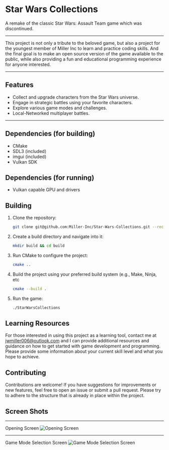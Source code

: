 # Star Wars Collections
A remake of the classic Star Wars: Assault Team game which was discontinued. 
-- - 
This project is not only a tribute to the beloved game, but also a project for 
    the youngest member of Miller Inc to learn and practice coding skills. And the
    final goal is to make an open source version of the game available to the public,
    while also providing a fun and educational programming experience for anyone interested. 
-- -
## Features
- Collect and upgrade characters from the Star Wars universe.
- Engage in strategic battles using your favorite characters.
- Explore various game modes and challenges.
- Local-Networked multiplayer battles.

-- - 

## Dependencies (for building)
- CMake
- SDL3 (included)
- imgui (included)
- Vulkan SDK

## Dependencies (for running)
- Vulkan capable GPU and drivers

## Building
1. Clone the repository:
    ```bash
    git clone git@github.com:Miller-Inc/Star-Wars-Collections.git --recurse-submodules
    ```
2. Create a build directory and navigate into it:
    ```bash
   mkdir build && cd build
   ```
3. Run CMake to configure the project:
    ```bash
    cmake ..
    ```
4. Build the project using your preferred build system (e.g., Make, Ninja, etc
    ```bash
    cmake --build .
    ```
5. Run the game:
    ```bash
    ./StarWarsCollections
    ```
## Learning Resources
For those interested in using this project as a learning tool, 
contact me at jwmiller006@outlook.com and I can provide additional resources
and guidance on how to get started with game development and programming. 
Please provide some information about your current skill level 
and what you hope to achieve.

## Contributing
Contributions are welcome! If you have suggestions for improvements 
or new features, feel free to open an issue or submit a pull request. 
Please try to adhere to the structure that is already in place 
within the project. 

## Screen Shots
-- -
Opening Screen
![Opening Screen](github-resources/opening-screen.png)
-- -
Game Mode Selection Screen
![Game Mode Selection Screen](github-resources/selection-screen.png)